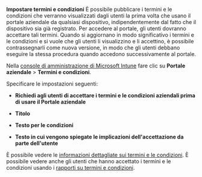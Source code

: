 **Impostare termini e condizioni** È possibile pubblicare i termini e le condizioni che verranno visualizzati dagli utenti la prima volta che usano il portale aziendale da qualsiasi dispositivo, indipendentemente dal fatto che il dispositivo sia già registrato. Per accedere al portale, gli utenti dovranno accettare tali termini. Quando si aggiornano in modo significativo i termini e le condizioni e si vuole che gli utenti li visualizzino e li accettino, è possibile contrassegnarli come nuova versione, in modo che gli utenti debbano eseguire la stessa procedura quando accedono successivamente al portale.

Nella [console di amministrazione di Microsoft Intune](http://manage.microsoft.com) fare clic su **Portale aziendale** &gt; **Termini e condizioni**.

Specificare le impostazioni seguenti:

-   **Richiedi agli utenti di accettare i termini e le condizioni aziendali prima di usare il Portale aziendale**

-   **Titolo**

-   **Testo per le condizioni**

-   **Testo in cui vengono spiegate le implicazioni dell'accettazione da parte dell'utente**

È possibile vedere le [informazioni dettagliate sui termini e le condizioni](https://technet.microsoft.com/library/mt405893.aspx).  È possibile vedere anche gli utenti che hanno accettato i termini e le condizioni usando i [rapporti su termini e condizioni](https://technet.microsoft.com/library/dn646977.aspx).



<!--HONumber=Jun16_HO4-->


